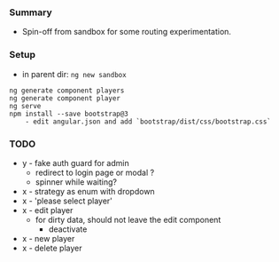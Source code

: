 
### Summary

* Spin-off from sandbox for some routing experimentation.

### Setup

* in parent dir: `ng new sandbox`

```
ng generate component players
ng generate component player
ng serve
npm install --save bootstrap@3
    - edit angular.json and add `bootstrap/dist/css/bootstrap.css`
```

### TODO

* y - fake auth guard for admin 
    - redirect to login page or modal ?
    - spinner while waiting?
* x - strategy as enum with dropdown  
* x - 'please select player'
* x - edit player 
    - for dirty data, should not leave the edit component
        - deactivate
* x - new player
* x - delete player
